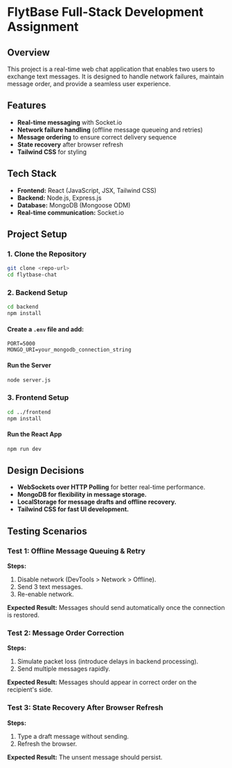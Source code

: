 # FlytBase Full-Stack Development Assignment

## Overview
This project is a real-time web chat application that enables two users to exchange text messages. It is designed to handle network failures, maintain message order, and provide a seamless user experience.

## Features
- **Real-time messaging** with Socket.io
- **Network failure handling** (offline message queueing and retries)
- **Message ordering** to ensure correct delivery sequence
- **State recovery** after browser refresh
- **Tailwind CSS** for styling

## Tech Stack
- **Frontend:** React (JavaScript, JSX, Tailwind CSS)
- **Backend:** Node.js, Express.js
- **Database:** MongoDB (Mongoose ODM)
- **Real-time communication:** Socket.io

## Project Setup

### 1. Clone the Repository
```sh
git clone <repo-url>
cd flytbase-chat
```

### 2. Backend Setup
```sh
cd backend
npm install
```

#### Create a `.env` file and add:
```env
PORT=5000
MONGO_URI=your_mongodb_connection_string
```

#### Run the Server
```sh
node server.js
```

### 3. Frontend Setup
```sh
cd ../frontend
npm install
```

#### Run the React App
```sh
npm run dev
```

## Design Decisions
- **WebSockets over HTTP Polling** for better real-time performance.
- **MongoDB for flexibility in message storage.**
- **LocalStorage for message drafts and offline recovery.**
- **Tailwind CSS for fast UI development.**

## Testing Scenarios

### **Test 1: Offline Message Queuing & Retry**
**Steps:**
1. Disable network (DevTools > Network > Offline).
2. Send 3 text messages.
3. Re-enable network.

**Expected Result:** Messages should send automatically once the connection is restored.

### **Test 2: Message Order Correction**
**Steps:**
1. Simulate packet loss (introduce delays in backend processing).
2. Send multiple messages rapidly.

**Expected Result:** Messages should appear in correct order on the recipient's side.

### **Test 3: State Recovery After Browser Refresh**
**Steps:**
1. Type a draft message without sending.
2. Refresh the browser.

**Expected Result:** The unsent message should persist.


